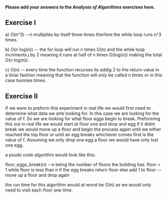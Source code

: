 #### Please add your answers to the ***Analysis of  Algorithms*** exercises here.

## Exercise I

a) O(n^3) --n multiplies by itself three times therfore the while loop runs n^3 times.


b) O(n log(n)) -- the for loop will run n times O(n) and the while loop incriments j by 2 meaning it runs at half of n times O(log(n)) making the total O(n log(n)).


c) O(n) -- every time the function recurses its addig 2 to the return value in a liniar fashion meaning that the function will only be called n times or in this case bunnies times.

## Exercise II

If we were to preform this experiment in real life we would first need to determine what data we arte looking for. In this case we are looking for the value of f. So we are looking for what floor eggs begin to break. Preforming this out in real life we would start at floor one and drop and egg if it didnt break we would move up a floor and begin the process again until we either reached the top floor or until an egg breaks whichever comes first is the value of f. Assuming we only drop one egg a floor we would have only lost one egg. 

a psudo code algorithm would look like this:

floor_eggs_break(n) --n being the number of floors the building has.
    floor = 1
    while floor is less than n
        if the egg breaks
            return floor
        else
            add 1 to floor --move up a floor and drop again

the run time for this algorithm would at worst be O(n) as we would only need to visit each floor one time.
